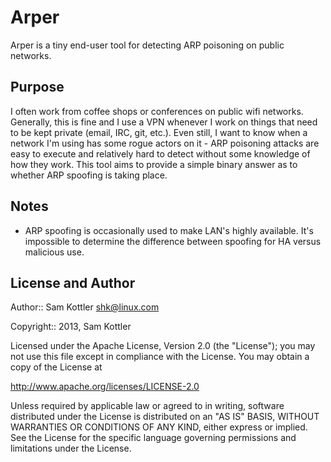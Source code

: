 Arper
=====

Arper is a tiny end-user tool for detecting ARP poisoning on public networks.

## Purpose
I often work from coffee shops or conferences on public wifi networks. Generally, this is fine and I use a VPN whenever I work on things that need to be kept private (email, IRC, git, etc.). Even still, I want to know when a network I'm using has some rogue actors on it - ARP poisoning attacks are easy to execute and relatively hard to detect without some knowledge of how they work. This tool aims to provide a simple binary answer as to whether ARP spoofing is taking place.

## Notes
* ARP spoofing is occasionally used to make LAN's highly available. It's impossible to determine the difference between spoofing for HA versus malicious use.

## License and Author
Author:: Sam Kottler <shk@linux.com>

Copyright:: 2013, Sam Kottler

Licensed under the Apache License, Version 2.0 (the "License");
you may not use this file except in compliance with the License.
You may obtain a copy of the License at

http://www.apache.org/licenses/LICENSE-2.0

Unless required by applicable law or agreed to in writing, software
distributed under the License is distributed on an "AS IS" BASIS,
WITHOUT WARRANTIES OR CONDITIONS OF ANY KIND, either express or implied.
See the License for the specific language governing permissions and
limitations under the License.
